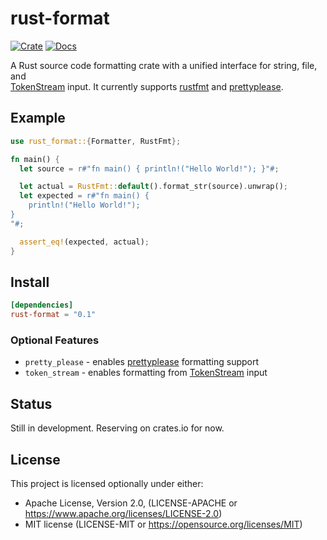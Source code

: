 # rust-format

[![Crate](https://img.shields.io/crates/v/rust-format)](https://crates.io/crates/rust-format)
[![Docs](https://docs.rs/rust-format/badge.svg)](https://docs.rs/rust-format)

A Rust source code formatting crate with a unified interface for string, file, and  
[TokenStream](https://docs.rs/proc-macro2/latest/proc_macro2/struct.TokenStream.html)
input. It currently supports [rustfmt](https://crates.io/crates/rustfmt-nightly) 
and [prettyplease](https://crates.io/crates/prettyplease).

## Example

```rust
use rust_format::{Formatter, RustFmt};

fn main() {
  let source = r#"fn main() { println!("Hello World!"); }"#;

  let actual = RustFmt::default().format_str(source).unwrap();
  let expected = r#"fn main() {
    println!("Hello World!");
}
"#;

  assert_eq!(expected, actual);
}
```

## Install

```toml
[dependencies]
rust-format = "0.1"
```

### Optional Features

* `pretty_please` - enables [prettyplease](https://crates.io/crates/prettyplease)
  formatting support
* `token_stream` - enables formatting from 
  [TokenStream](https://docs.rs/proc-macro2/latest/proc_macro2/struct.TokenStream.html)
  input

## Status

Still in development. Reserving on crates.io for now.

## License

This project is licensed optionally under either:

* Apache License, Version 2.0, (LICENSE-APACHE
  or https://www.apache.org/licenses/LICENSE-2.0)
* MIT license (LICENSE-MIT or https://opensource.org/licenses/MIT)
